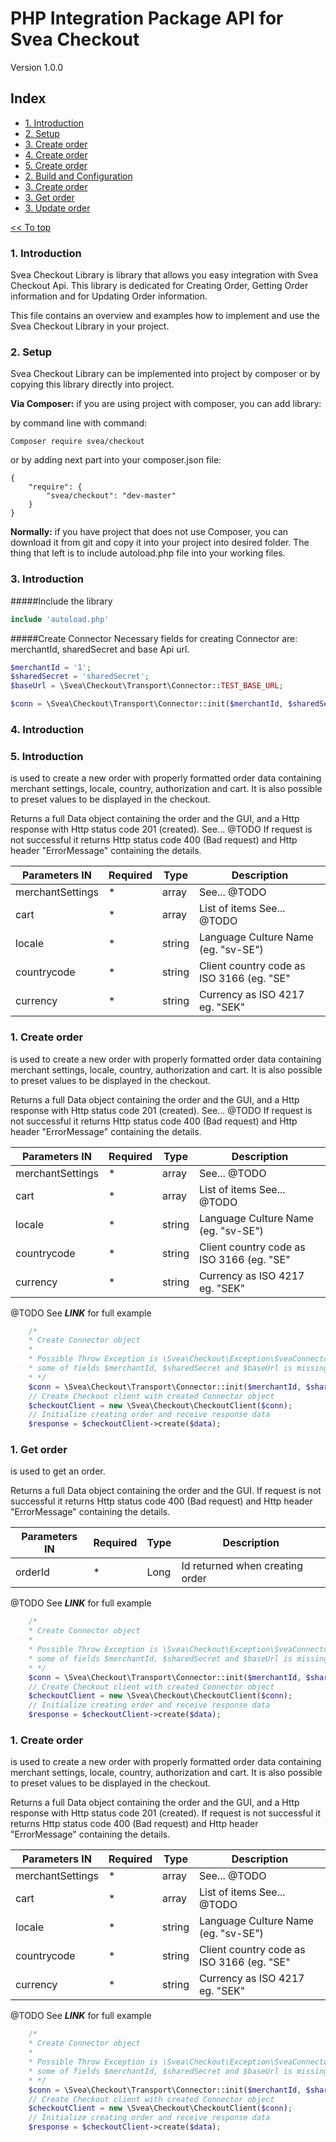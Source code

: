 # PHP Integration Package API for Svea Checkout
Version 1.0.0

## Index
* [1. Introduction](#introduction)
* [2. Setup](#setup)
* [3. Create order](#create-order)
* [4. Create order](#get-order)
* [5. Create order](#update-order)
* [2. Build and Configuration](https://github.com/sveawebpay/dotnet-integration/tree/master#2-build-and-configuration)
* [3. Create order](https://github.com/sveawebpay/dotnet-integration/tree/master#3-create-order)
* [3. Get order](https://github.com/sveawebpay/dotnet-integration/tree/master#3-get-order)
* [3. Update order](https://github.com/sveawebpay/dotnet-integration/tree/master#3-update-order)

[<< To top](https://github.com/sveawebpay/dotnet-integration/tree/master#cnet-integration-package-api-for-svea-checkout)



### 1. Introduction <a id="introduction"></a>
Svea Checkout Library is library that allows you easy integration with Svea Checkout Api. This library is dedicated for
Creating Order, Getting Order information and for Updating Order information.

This file contains an overview and examples how to implement and use the Svea Checkout Library in your project.


### 2. Setup <a id="setup"></a>
Svea Checkout Library can be implemented into project by composer or by copying this library directly into project.

**Via Composer:** if you are using project with composer, you can add library:

by command line with command:

    Composer require svea/checkout

or by adding next part into your composer.json file:

    {
        "require": {
            "svea/checkout": "dev-master"
        }
    }

**Normally:** if you have project that does not use Composer, you can download it from git and copy it into
your project into desired folder. The thing that left is to include autoload.php file into your working files.


### 3. Introduction <a id="create-order"></a>

#####Include the library
```php
include 'autoload.php'
```

#####Create Connector
Necessary fields for creating Connector are: merchantId, sharedSecret and base Api url.
```php
$merchantId = '1';
$sharedSecret = 'sharedSecret';
$baseUrl = \Svea\Checkout\Transport\Connector::TEST_BASE_URL;

$conn = \Svea\Checkout\Transport\Connector::init($merchantId, $sharedSecret, $baseUrl);
```


### 4. Introduction <a id="get-order"></a>




### 5. Introduction <a id="update-order"></a>



is used to create a new order with properly formatted order data containing merchant settings, locale, country, authorization and cart.
It is also possible to preset values to be displayed in the checkout.

Returns a full Data object containing the order and the GUI, and a Http response with Http status code 201 (created). See... @TODO
If request is not successful it returns Http status code 400 (Bad request) and Http header "ErrorMessage" containing the details.

| Parameters IN                 | Required  | Type      | Description  |
|---------------------------    |-----------|-----------|--------------|
| merchantSettings              |	*   | array     | See... @TODO |
| cart                          |	*   | array     | List of items See... @TODO |
| locale                        |	*   | string    | Language Culture Name (eg. "sv-SE")|
| countrycode                   |	*   | string    | Client country code as ISO 3166 (eg. "SE" |
| currency                      |	*   | string    | Currency as ISO 4217 eg. "SEK"|




### 1. Create order  <a id="create-order"></a>
is used to create a new order with properly formatted order data containing merchant settings, locale, country, authorization and cart.
It is also possible to preset values to be displayed in the checkout.

Returns a full Data object containing the order and the GUI, and a Http response with Http status code 201 (created). See... @TODO
If request is not successful it returns Http status code 400 (Bad request) and Http header "ErrorMessage" containing the details.

| Parameters IN                 | Required  | Type      | Description  |
|---------------------------    |-----------|-----------|--------------|
| merchantSettings              |	*   | array     | See... @TODO |
| cart                          |	*   | array     | List of items See... @TODO |
| locale                        |	*   | string    | Language Culture Name (eg. "sv-SE")|
| countrycode                   |	*   | string    | Client country code as ISO 3166 (eg. "SE" |
| currency                      |	*   | string    | Currency as ISO 4217 eg. "SEK"|

@TODO See ***LINK*** for full example

```php
    /*
    * Create Connector object
    *
    * Possible Throw Exception is \Svea\Checkout\Exception\SveaConnectorException which will return exception if
    * some of fields $merchantId, $sharedSecret and $baseUrl is missing
    * */
    $conn = \Svea\Checkout\Transport\Connector::init($merchantId, $sharedSecret, $baseUrl);
    // Create Checkout client with created Connector object
    $checkoutClient = new \Svea\Checkout\CheckoutClient($conn);
    // Initialize creating order and receive response data
    $response = $checkoutClient->create($data);

```
### 1. Get order
is used to get an order.

Returns a full Data object containing the order and the GUI.
If request is not successful it returns Http status code 400 (Bad request) and Http header "ErrorMessage" containing the details.

| Parameters IN                 | Required  | Type      | Description  |
|---------------------------    |-----------|-----------|--------------|
| orderId                       |	*   | Long      | Id returned when creating order |

@TODO See ***LINK*** for full example

```php
    /*
    * Create Connector object
    *
    * Possible Throw Exception is \Svea\Checkout\Exception\SveaConnectorException which will return exception if
    * some of fields $merchantId, $sharedSecret and $baseUrl is missing
    * */
    $conn = \Svea\Checkout\Transport\Connector::init($merchantId, $sharedSecret, $baseUrl);
    // Create Checkout client with created Connector object
    $checkoutClient = new \Svea\Checkout\CheckoutClient($conn);
    // Initialize creating order and receive response data
    $response = $checkoutClient->create($data);

```
### 1. Create order
is used to create a new order with properly formatted order data containing merchant settings, locale, country, authorization and cart.
It is also possible to preset values to be displayed in the checkout.

Returns a full Data object containing the order and the GUI, and a Http response with Http status code 201 (created).
If request is not successful it returns Http status code 400 (Bad request) and Http header "ErrorMessage" containing the details.

| Parameters IN                 | Required  | Type      | Description  |
|---------------------------    |-----------|-----------|--------------|
| merchantSettings              |	*   | array     | See... @TODO |
| cart                          |	*   | array     | List of items See... @TODO |
| locale                        |	*   | string    | Language Culture Name (eg. "sv-SE")|
| countrycode                   |	*   | string    | Client country code as ISO 3166 (eg. "SE" |
| currency                      |	*   | string    | Currency as ISO 4217 eg. "SEK"|

@TODO See ***LINK*** for full example

```php
    /*
    * Create Connector object
    *
    * Possible Throw Exception is \Svea\Checkout\Exception\SveaConnectorException which will return exception if
    * some of fields $merchantId, $sharedSecret and $baseUrl is missing
    * */
    $conn = \Svea\Checkout\Transport\Connector::init($merchantId, $sharedSecret, $baseUrl);
    // Create Checkout client with created Connector object
    $checkoutClient = new \Svea\Checkout\CheckoutClient($conn);
    // Initialize creating order and receive response data
    $response = $checkoutClient->create($data);

```

